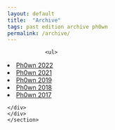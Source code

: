 ```yaml
---
layout: default
title:  "Archive"
tags: past edition archive ph0wn
permalink: /archive/
---
```


<section class="content-section bg-light" id="about">
        <div class="row">
            <div class="col-lg-10 mx-auto">

                <ul>
<li class="sidebar-nav-item">
            <a class="js-scroll-trigger" href="{{ site.baseurl }}/2022/12/09/edition2022.html">Ph0wn 2022</a>
            </li>
	<li class="sidebar-nav-item">
            <a class="js-scroll-trigger" href="{{ site.baseurl }}/2021/12/06/edition2021.html">Ph0wn 2021</a>
            </li>
	<li class="sidebar-nav-item">
            <a class="js-scroll-trigger" href="{{ site.baseurl }}/2019/12/13/edition2019.html">Ph0wn 2019</a>
        </li>
	<li class="sidebar-nav-item">
            <a class="js-scroll-trigger" href="{{ site.baseurl }}/2018/12/15/edition2018.html">Ph0wn 2018</a>
        </li>
	<li class="sidebar-nav-item">
            <a class="js-scroll-trigger" href="{{ site.baseurl }}/2017/11/30/edition2017.html">Ph0wn 2017</a>
        </li>
    </ul>

    </div>
    </div>
    </section>
    